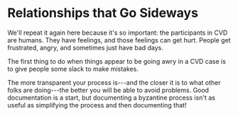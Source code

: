 # Relationships that Go Sideways

We'll repeat it again here because it's so important: the participants
in CVD are humans. They have feelings, and those feelings can get hurt.
People get frustrated, angry, and sometimes just have bad days.

The first thing to do when things appear to be going awry in a CVD case
is to give people some slack to make mistakes.

The more transparent your process is---and the closer it is to what
other folks are doing---the better you will be able to avoid problems.
Good documentation is a start, but documenting a byzantine process
isn't as useful as simplifying the process and then documenting that!



